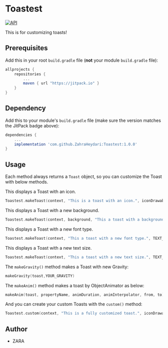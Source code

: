# Toastest
[![API](https://img.shields.io/badge/API-17%2B-brightgreen.svg?style=flat)](https://android-arsenal.com/api?level=17)

This is for customizing toasts!

## Prerequisites

Add this in your root `build.gradle` file (**not** your module `build.gradle` file):

```gradle
allprojects {
	repositories {
		...
		maven { url "https://jitpack.io" }
	}
}
```

## Dependency

Add this to your module's `build.gradle` file (make sure the version matches the JitPack badge above):

```gradle
dependencies {
	...
	implementation 'com.github.ZahraHeydari:Toastest:1.0.0'
}
```


## Usage

Each method always returns a `Toast` object, so you can customize the Toast with below methods.

This displays a Toast with an icon.

``` kotlin
Toastest.makeToast(context, "This is a toast with an icon.", iconDrawable,Toast.LENGTH_SHORT).show()
```

This displays a Toast with a new background.

``` kotlin
Toastest.makeToast(context, background, "This a toast with a background.", Toast.LENGTH_SHORT).show()
```

This displays a Toast with a new font type.

``` kotlin
Toastest.makeToast(context, "This a toast with a new font type.", TEXT_TYPEFACE, Toast.LENGTH_SHORT).show()
```

This displays a Toast with a new text size.

``` kotlin
Toastest.makeToast(context, "This a toast with a new text size.", TEXT_SIZE, Toast.LENGTH_SHORT).show()
```

The `makeGravity()` method makes a Toast with new Gravity:
``` kotlin
makeGravity(toast,YOUR_GRAVITY)
```

The `makeAnim()` method makes a toast by ObjectAnimator as below:
``` kotlin
makeAnim(toast, propertyName, animDuration, animInterpolator, from, to)
```

And you can create your custom Toasts with the `custom()` method:
``` kotlin
Toastest.custom(context, "This is a fully customized toast.", iconDrawable, backgroundDrawable, TEXT_SIZE, TEXT_TYPEFACE, Toast.LENGTH_SHORT).show()
```

## Author
* ZARA
